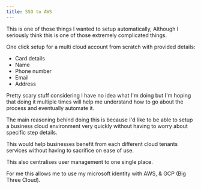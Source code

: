 ```yaml
---
title: SSO to AWS
---
```


This is one of those things I wanted to setup automatically, Although I seriously think this is one of those extremely complicated things.

One click setup for a multi cloud account from scratch with provided details:

- Card details
- Name
- Phone number
- Email
- Address

Pretty scary stuff considering I have no idea what I'm doing but I'm hoping that doing it multiple times will help me understand how to go about the process and eventually automate it.

The main reasoning behind doing this is because I'd like to be able to setup a business cloud environment very quickly without having to worry about specific step details.

This would help businesses benefit from each different cloud tenants services without having to sacrifice on ease of use.

This also centralises user management to one single place.

For me this allows me to use my microsoft identity with AWS, & GCP (Big Three Cloud).





